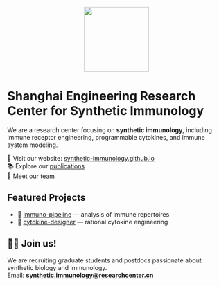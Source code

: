 <p align="center">
  <img src="https://synthetic-immunology.github.io/assets/logo.png" width="150" />
</p>

# Shanghai Engineering Research Center for Synthetic Immunology

We are a research center focusing on **synthetic immunology**, including immune receptor engineering, programmable cytokines, and immune system modeling.

🔬 Visit our website: [synthetic-immunology.github.io](https://synthetic-immunology.github.io)  
📚 Explore our [publications](https://synthetic-immunology.github.io/publications)  
👥 Meet our [team](https://synthetic-immunology.github.io/people)

## Featured Projects

- 🔗 [immuno-pipeline](https://github.com/synthetic-immunology/immuno-pipeline) — analysis of immune repertoires
- 🧬 [cytokine-designer](https://github.com/synthetic-immunology/cytokine-designer) — rational cytokine engineering

## 🧑‍🔬 Join us!

We are recruiting graduate students and postdocs passionate about synthetic biology and immunology.  
Email: **synthetic.immunology@researchcenter.cn**
